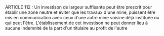 ARTICLE 112 : Un investison de largeur suffisante peut être prescrit
pour établir une zone neutre et éviter que les travaux d'une mine,
puissent être mis en communication avec ceux d'une autre mine voisine
déjà instituée ou qui peut l'être. L'établissement de cet investison ne
peut donner lieu à aucune indemnité de la part d'un titulaire au profit
de l'autre